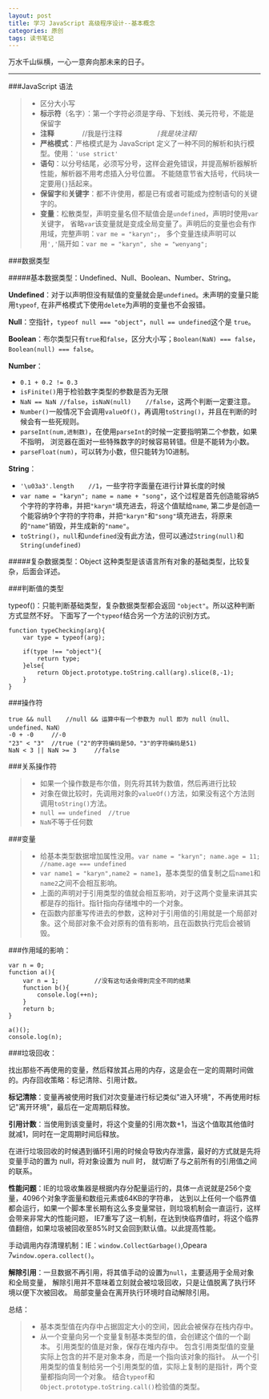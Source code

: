 ```yaml
---
layout: post
title: 学习 JavaScript 高级程序设计--基本概念
categories: 原创
tags: 读书笔记
---
```


万水千山纵横，一心一意奔向那未来的日子。

<!--more-->

* * *

###JavaScript 语法

> * 区分大小写
> * <b>标示符</b>（名字）：第一个字符必须是字母、下划线、美元符号，不能是保留字
> * <b>注释</b>　　　　//我是行注释　　　　　/*我是块注释*/
> * <b>严格模式</b>：严格模式是为 JavaScript 定义了一种不同的解析和执行模型。使用：`'use strict'`
> * <b>语句</b>：以分号结尾，必须写分号，这样会避免错误，并提高解析器解析性能，解析器不用考虑插入分号位置。
不能随意节省大括号，代码块一定要用`{}`括起来。
> * <b>保留字</b>和<b>关键字</b>：都不许使用，都是已有或者可能成为控制语句的关键字的。
> * <b>变量</b>：松散类型，声明变量名但不赋值会是`undefined`，声明时使用`var`关键字，
省略`var`该变量就是变成全局变量了。声明后的变量也会有作用域，完整声明：`var me = "karyn";`，
多个变量连续声明可以用`','`隔开如：`var me = "karyn", she = "wenyang";`

###数据类型

#####基本数据类型：Undefined、Null、Boolean、Number、String。

<b>Undefined</b>：对于以声明但没有赋值的变量就会是`undefined`。未声明的变量只能用`typeof`,
在非严格模式下使用`delete`为声明的变量也不会报错。

<b>Null</b>：空指针，`typeof null === "object"`，`null == undefined`这个是 `true`。

<b>Boolean</b>：布尔类型只有`true`和`false`，区分大小写；`Boolean(NaN) === false`， `Boolean(null) === false`。

<b>Number</b>：

*   `0.1 + 0.2 != 0.3`
*   `isFinite()`用于检验数字类型的参数是否为无限
*   `NaN == NaN //false`，`isNaN(null)    //false`，这两个判断一定要注意。
*   `Number()`一般情况下会调用`valueOf()`，再调用`toString()`，并且在判断的时候会有一些死规则。
*   `parseInt(num,进制数)`，在使用`parseInt`的时候一定要指明第二个参数，如果不指明，
浏览器在面对一些特殊数字的时候容易转错。但是不能转为小数。
*   `parseFloat(num)`，可以转为小数，但只能转为10进制。

<b>String</b>：

*   `'\u03a3'.length    //1`，一些字符字面量在进行计算长度的时候
*   `var name = "karyn"; name = name + "song"`，这个过程是首先创造能容纳5个字符的字符串，并把`"karyn"`填充进去，将这个值赋给`name`,
第二步是创造一个能容纳9个字符的字符串，并把`"karyn"`和`"song"`填充进去，将原来的`"name"`销毁，并生成新的`"name"`。
*   `toString()`，`null`和`undefined`没有此方法，但可以通过`String(null)`和`String(undefined)`


#####复杂数据类型：Object
这种类型是该语言所有对象的基础类型，比较复杂，后面会详述。

###判断值的类型

typeof()：只能判断基础类型，复杂数据类型都会返回 `"object"`。所以这种判断方式显然不好。
下面写了一个`typeof`结合另一个方法的识别方式。

    function typeChecking(arg){
        var type = typeof(arg);

        if(type !== "object"){
            return type;
        }else{
            return Object.prototype.toString.call(arg).slice(8,-1);
        }
    }

###操作符

    true && null    //null && 运算中有一个参数为 null 即为 null（null、undefined、NaN）
    -0 + -0     //-0
    "23" < "3"  //true ("2"的字符编码是50，"3"的字符编码是51)
    NaN < 3 || NaN >= 3     //false

###关系操作符

> * 如果一个操作数是布尔值，则先将其转为数值，然后再进行比较
> * 对象在做比较时，先调用对象的`valueOf()`方法，如果没有这个方法则调用`toString()`方法。
> * `null == undefined  //true`
> * `NaN`不等于任何数

###变量

> * 给基本类型数据增加属性没用。`var name = "karyn"; name.age = 11; //name.age === undefined`
> * `var name1 = "karyn",name2 = name1`，基本类型的值复制之后`name1`和`name2`之间不会相互影响。
> * 上面的声明对于引用类型的值就会相互影响，对于这两个变量来讲其实都是存的指针。指针指向存储堆中的一个对象。
> * 在函数内部重写传进去的参数，这种对于引用值的引用就是一个局部对象。这个局部对象不会对原有的值有影响，且在函数执行完后会被销毁。

###作用域的影响：

    var n = 0;
    function a(){
        var n = 1;          //没有这句话会得到完全不同的结果
        function b(){
            console.log(++n);
        }
        return b;
    }

    a()();
    console.log(n);

###垃圾回收：

找出那些不再使用的变量，然后释放其占用的内存，这是会在一定的周期时间做的。内存回收策略：标记清除、引用计数。

<b>标记清除</b>：变量再被使用时我们对次变量进行标记类似"进入环境"，不再使用时标记"离开环境"，最后在一定周期后释放。

<b>引用计数</b>：当使用到该变量时，将这个变量的引用次数+1，当这个值取其他值时就减1，同时在一定周期时间后释放。

在进行垃圾回收的时候遇到循环引用的时候会导致内存泄露，最好的方式就是先将变量手动的置为 null，将对象设置为 null 时，
就切断了与之前所有的引用值之间的联系。

<b>性能问题</b>：IE的垃圾收集器是根据内存分配量运行的，具体一点说就是256个变量，4096个对象字面量和数组元素或64KB的字符串，
达到以上任何一个临界值都会运行，如果一个脚本里长期有这么多变量常驻，则垃圾机制会一直运行，这样会带来非常大的性能问题，
IE7重写了这一机制，在达到快临界值时，将这个临界值翻倍，如果垃圾被回收至85%时又会回到默认值。以此提高性能。

手动调用内存清理机制：IE：`window.CollectGarbage()`,Opeara 7`window.opera.collect()`。

<b>解除引用</b>：一旦数据不再引用，将其值手动的设置为`null`，主要适用于全局对象和全局变量，
解除引用并不意味着立刻就会被垃圾回收，只是让值脱离了执行环境以便下次被回收。
局部变量会在离开执行环境时自动解除引用。

总结：

> * 基本类型值在内存中占据固定大小的空间，因此会被保存在栈内存中。
> * 从一个变量向另一个变量复制基本类型的值，会创建这个值的一个副本。
引用类型的值是对象，保存在堆内存中。
包含引用类型值的变量实际上包含的并不是对象本身，而是一个指向该对象的指针。
从一个引用类型的值复制给另一个引用类型的值，实际上复制的是指针，两个变量都指向同一个对象。
结合`typeof`和`Object.prototype.toString.call()`检验值的类型。
